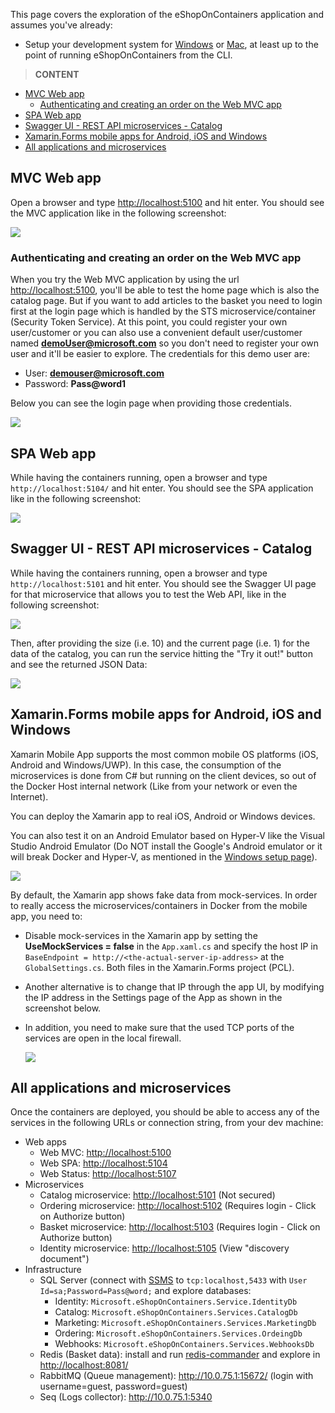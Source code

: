 This page covers the exploration of the eShopOnContainers application and assumes you've already:

- Setup your development system for [Windows](Windows-setup) or [Mac](Mac-setup), at least up to the point of running eShopOnContainers from the CLI.

> **CONTENT**

- [MVC Web app](#mvc-web-app)
  - [Authenticating and creating an order on the Web MVC app](#authenticating-and-creating-an-order-on-the-web-mvc-app)
- [SPA Web app](#spa-web-app)
- [Swagger UI - REST API microservices - Catalog](#swagger-ui---rest-api-microservices---catalog)
- [Xamarin.Forms mobile apps for Android, iOS and Windows](#xamarinforms-mobile-apps-for-android-ios-and-windows)
- [All applications and microservices](#all-applications-and-microservices)

## MVC Web app

Open a browser and type <http://localhost:5100> and hit enter.
You should see the MVC application like in the following screenshot:

![](images/Explore-the-application/eshop-webmvc-app-screenshot.png)

### Authenticating and creating an order on the Web MVC app

When you try the Web MVC application by using the url <http://localhost:5100>, you'll be able to test the home page which is also the catalog page. But if you want to add articles to the basket you need to login first at the login page which is handled by the STS microservice/container (Security Token Service). At this point, you could register your own user/customer or you can also use a convenient default user/customer named **demoUser@microsoft.com** so you don't need to register your own user and it'll be easier to explore.
The credentials for this demo user are:

- User: **demouser@microsoft.com**
- Password: **Pass@word1**

Below you can see the login page when providing those credentials.

![](images/Explore-the-application/login-demo-user.png)

## SPA Web app

While having the containers running, open a browser and type `http://localhost:5104/` and hit enter.
You should see the SPA application like in the following screenshot:

![](images/Explore-the-application/eshop-webspa-app-screenshot.png)

## Swagger UI - REST API microservices - Catalog

While having the containers running, open a browser and type `http://localhost:5101` and hit enter.
You should see the Swagger UI page for that microservice that allows you to test the Web API, like in the following screenshot:

![](images/Explore-the-application/swagger-catalog-1.png)

Then, after providing the size (i.e. 10) and the current page (i.e. 1) for the data of the catalog, you can run the service hitting the "Try it out!" button and see the returned JSON Data:

![](images/Explore-the-application/swagger-catalog-2.png)

## Xamarin.Forms mobile apps for Android, iOS and Windows

Xamarin Mobile App supports the most common mobile OS platforms (iOS, Android and Windows/UWP). In this case, the consumption of the microservices is done from C# but running on the client devices, so out of the Docker Host internal network (Like from your network or even the Internet).

You can deploy the Xamarin app to real iOS, Android or Windows devices.

You can also test it on an Android Emulator based on Hyper-V like the Visual Studio Android Emulator (Do NOT install the Google's Android emulator or it will break Docker and Hyper-V, as mentioned in the [Windows setup page](Windows-setup)).

![](images/Explore-the-application/xamarin-mobile-app.png)

By default, the Xamarin app shows fake data from mock-services. In order to really access the microservices/containers in Docker from the mobile app, you need to:

- Disable mock-services in the Xamarin app by setting the **UseMockServices = false** in the `App.xaml.cs` and specify the host IP in `BaseEndpoint = http://<the-actual-server-ip-address>` at the `GlobalSettings.cs`. Both files in the Xamarin.Forms project (PCL).
- Another alternative is to change that IP through the app UI, by modifying the IP address in the Settings page of the App as shown in the screenshot below. 
- In addition, you need to make sure that the used TCP ports of the services are open in the local firewall. 

   ![](images/Explore-the-application/xamarin-settings.png)

## All applications and microservices

Once the containers are deployed, you should be able to access any of the services in the following URLs or connection string, from your dev machine:

- Web apps
  - Web MVC: <http://localhost:5100>
  - Web SPA: <http://localhost:5104>
  - Web Status: <http://localhost:5107>
- Microservices
  - Catalog microservice: <http://localhost:5101> (Not secured)
  - Ordering microservice: <http://localhost:5102> (Requires login - Click on Authorize button)
  - Basket microservice: <http://localhost:5103> (Requires login - Click on Authorize button)
  - Identity microservice: <http://localhost:5105> (View "discovery document")
- Infrastructure
  - SQL Server (connect with [SSMS](https://docs.microsoft.com/en-us/sql/ssms/download-sql-server-management-studio-ssms) to `tcp:localhost,5433` with `User Id=sa;Password=Pass@word;` and explore databases:
    - Identity: `Microsoft.eShopOnContainers.Service.IdentityDb`
    - Catalog: `Microsoft.eShopOnContainers.Services.CatalogDb`
    - Marketing: `Microsoft.eShopOnContainers.Services.MarketingDb`
    - Ordering: `Microsoft.eShopOnContainers.Services.OrdeingDb`
    - Webhooks: `Microsoft.eShopOnContainers.Services.WebhooksDb`
  - Redis (Basket data): install and run [redis-commander](https://www.npmjs.com/package/redis-commander) and explore in <http://localhost:8081/>
  - RabbitMQ (Queue management): <http://10.0.75.1:15672/> (login with username=guest, password=guest)
  - Seq (Logs collector): <http://10.0.75.1:5340>
